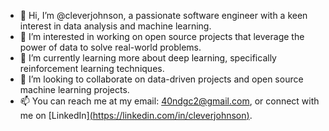 - 👋 Hi, I’m @cleverjohnson, a passionate software engineer with a keen interest in data analysis and machine learning.
- 👀 I’m interested in working on open source projects that leverage the power of data to solve real-world problems.
- 🌱 I’m currently learning more about deep learning, specifically reinforcement learning techniques.
- 💞️ I’m looking to collaborate on data-driven projects and open source machine learning projects.
- 📫 You can reach me at my email: 40ndgc2@gmail.com, or connect with me on [LinkedIn][(https://linkedin.com/in/cleverjohnson)](https://www.linkedin.com/in/johnson-clever-ggalabuzi-164aa6222/).

<!---
cleverjohnson/cleverjohnson is a ✨ special ✨ repository because its `README.md` (this file) appears on your GitHub profile.
You can click the Preview link to take a look at your changes.
--->
